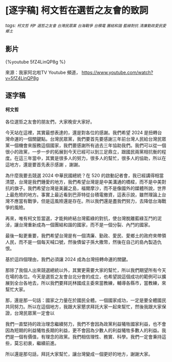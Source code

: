 # [逐字稿] 柯文哲在選哲之友會的致詞
 
###### tags: `柯文哲` `柯P` `選哲之友會` `台灣民眾黨` `台海戰爭` `台積電` `團結和諧` `藍綠對抗` `清廉勤政愛民愛鄉土`

## 影片
{%youtube 5fZ4LinQP8g %}

來源：我家阿北啦TV Youtube 頻道， https://www.youtube.com/watch?v=5fZ4LinQP8g

## 逐字稿

#### 柯文哲

各位選哲之友會的朋友們，大家晚安大家好。
 
今天站在這裡，其實最想表達的，還是對各位的感謝。我們希望 2024 是扭轉台灣命運的一個關鍵點。台灣民眾黨，我們要首先要感謝三年前台灣人民給台灣民眾黨一個機會來服務這個國家，我們要感謝所有過去三年協助我們。我們可以從一個很小的政黨，一步一步的拓展到今天已經可以到三足鼎立，跟國民兩黨相抗衡的程度。在這三年當中，其實是很多人的努力，很多人的幫忙，很多人的協助，所以在這地方，還是要首先表示感謝
，謝謝。

為什麼我要去競選 2024 中華民國總統？在 520 的啟動記者會，我已經講得相當清楚，台灣是我們鍾愛的地方，我們希望台灣是是中美溝通的橋樑，而不是中美對抗的旗子。我們希望台灣是美麗之島，福爾摩沙，而不是像國外的媒體所說，世界上最危險的地方。事實上最近看到巴菲特從台積電撤資，這表示說，雖然理論上台灣不應當有戰爭，但是這風險還是存在。所以我們還是盡我們努力，去降低台海戰爭的風險。

再來，唯有柯文哲當選，才能夠終結台灣藍綠的對抗，使台灣脫離藍綠互鬥的泥淖，讓台灣重新成為一個團結和諧的國家，而不是一個分裂、內鬥的國家。

最後一點更重要，我們希望台灣是有一個清廉、勤政、愛民、愛鄉土的政府來帶領人民，而不是一個每天喊口號，然後債留子孫大撒幣，然後在自己的島內製造仇恨。

基於這四個理由，我們必須讓 2024 成為台灣扭轉命運的關鍵。

那除了我個人出來競選總統以外，其實更需要大家的幫忙，所以我們期望所有今天在場的各位。今天是選哲之友會台北分會的成立，也希望說這個成功的範例可以擴展到全台各地去，所以我們要拜託林國成主委來當教練，輔導各縣市，當教練，來幫忙大家。

那，還是那一句話：國家之力量在於國民全體。一個國家成功，一定是要全體國民共同努力。所以在這個地方，我跟大家懇求拜託大家一起來幫忙，然後我跟大家保證，台灣民眾黨一定會以

我們一直堅持的政治理念繼續努力，我們不會因為政黨利益犧牲國家利益，也不會因為短期的利益犧牲長期的利益，更不會因為少數人的利益犧牲多數人的利益。我們是一個有價值，有理念的政黨。我們相信理性、務實、科學。我們一定會秉持這些，莫忘初衷，繼續前進。

所以還是那句話，拜託大家幫忙，讓台灣變成一個更好的地方，謝謝大家。

